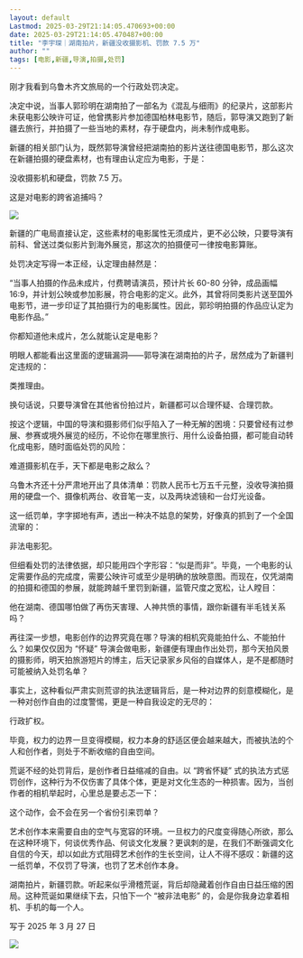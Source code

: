 ```yaml
---
layout: default
Lastmod: 2025-03-29T21:14:05.470693+00:00
date: 2025-03-29T21:14:05.470487+00:00
title: "李宇琛｜湖南拍片，新疆没收摄影机、罚款 7.5 万"
author: ""
tags: [电影,新疆,导演,拍摄,处罚]
---
```


刚才我看到乌鲁木齐文旅局的一个行政处罚决定。

决定中说，当事人郭珍明在湖南拍了一部名为《混乱与细雨》的纪录片，这部影片未获电影公映许可证，他曾携影片参加德国柏林电影节，随后，郭导演又跑到了新疆去旅行，并拍摄了一些当地的素材，存于硬盘内，尚未制作成电影。

新疆的相关部门认为，既然郭导演曾经把湖南拍的影片送往德国电影节，那么这次在新疆拍摄的硬盘素材，也有理由认定应为电影，于是：

没收摄影机和硬盘，罚款 7.5 万。

这是对电影的跨省追捕吗？

![](https://images.weserv.nl/?url=https%3A//chinadigitaltimes.net/chinese/files/2025/03/post-716930-67e5adf2a3d62.)

新疆的广电局直接认定，这些素材的电影属性无须成片，更不必公映，只要导演有前科、曾送过类似影片到海外展览，那这次的拍摄便可一律按电影算账。

处罚决定写得一本正经，认定理由赫然是：

“当事人拍摄的作品未成片，付费聘请演员，预计片长 60-80 分钟，成品画幅 16:9，并计划公映或参加影展，符合电影的定义。此外，其曾将同类影片送至国外电影节，进一步印证了其拍摄行为的电影属性。因此，郭珍明拍摄的作品应认定为电影作品。”

你都知道他未成片，怎么就能认定是电影？

明眼人都能看出这里面的逻辑漏洞——郭导演在湖南拍的片子，居然成为了新疆判定违规的：

类推理由。

换句话说，只要导演曾在其他省份拍过片，新疆都可以合理怀疑、合理罚款。

按这个逻辑，中国的导演和摄影师们似乎陷入了一种无解的困境：只要曾经有过参展、参赛或境外展览的经历，不论你在哪里旅行、用什么设备拍摄，都可能自动转化成电影，随时面临处罚的风险：

难道摄影机在手，天下都是电影之敌么？

乌鲁木齐还十分严肃地开出了具体清单：罚款人民币七万五千元整，没收导演拍摄用的硬盘一个、摄像机两台、收音笔一支，以及两块滤镜和一台灯光设备。

这一纸罚单，字字掷地有声，透出一种决不姑息的架势，好像真的抓到了一个全国流窜的：

非法电影犯。

但细看处罚的法律依据，却只能用四个字形容：“似是而非”。毕竟，一个电影的认定需要作品的完成度，需要公映许可或至少是明确的放映意图。而现在，仅凭湖南的拍摄和德国的参展，就能跨越千里罚到新疆，监管尺度之宽松，让人瞠目：

他在湖南、德国哪怕做了再伤天害理、人神共愤的事情，跟你新疆有半毛钱关系吗？

再往深一步想，电影创作的边界究竟在哪？导演的相机究竟能拍什么、不能拍什么？如果仅仅因为 “怀疑” 导演会做电影，新疆便有理由作出处罚，那今天拍风景的摄影师，明天拍旅游短片的博主，后天记录家乡风俗的自媒体人，是不是都随时可能被纳入处罚名单？

事实上，这种看似严肃实则荒谬的执法逻辑背后，是一种对边界的刻意模糊化，是一种对创作自由的过度警惕，更是一种自我设定的无尽的：

行政扩权。

毕竟，权力的边界一旦变得模糊，权力本身的舒适区便会越来越大，而被执法的个人和创作者，则处于不断收缩的自由空间。

荒诞不经的处罚背后，是创作者日益缩减的自由。以 “跨省怀疑” 式的执法方式惩罚创作，这种行为不仅伤害了具体个体，更是对文化生态的一种损害。因为，当创作者的相机举起时，心里总是要忐忑一下：

这个动作，会不会在另一个省份引来罚单？

艺术创作本来需要自由的空气与宽容的环境。一旦权力的尺度变得随心所欲，那么在这种环境下，何谈优秀作品、何谈文化发展？更讽刺的是，在我们不断强调文化自信的今天，却以如此方式阻碍艺术创作的生长空间，让人不得不感叹：新疆的这一纸罚单，不仅罚了导演，也罚了艺术创作本身。

湖南拍片，新疆罚款。听起来似乎滑稽荒诞，背后却隐藏着创作自由日益压缩的困局。这种荒诞如果继续下去，只怕下一个 “被非法电影” 的，会是你我身边拿着相机、手机的每一个人。

写于 2025 年 3 月 27 日

![](https://images.weserv.nl/?url=https%3A//chinadigitaltimes.net/chinese/files/2025/03/post-716930-67e5adf2b182e.)


